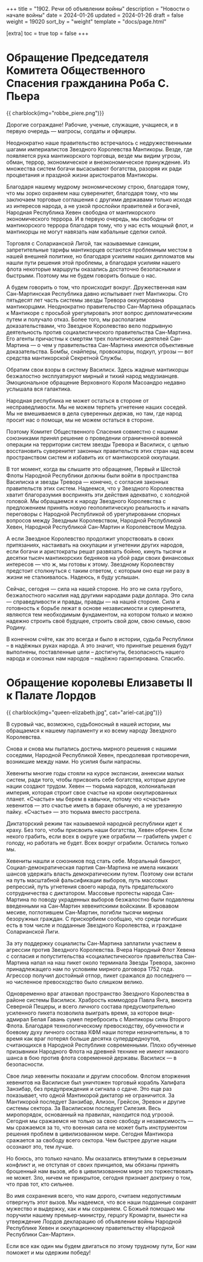 +++
title = "1902. Речи об объявлении войны"
description = "Новости о начале войны"
date = 2024-01-26
updated = 2024-01-26
draft = false
weight = 19020
sort_by = "weight"
template = "docs/page.html"

[extra]
toc = true
top = false
+++

Обращение Председателя Комитета Общественного Спасения гражданина Роба С. Пьера
===

 {{ charblock(img="robbe_piere.png")}}

Дорогие сограждане! Рабочие, ученые, служащие, учащиеся, и в первую очередь — матросы, солдаты и офицеры. 

Неоднократно наше правительство встречалось с недружественными шагами империалистов Звездного Королевства Мантикоры. Везде, где появляется рука мантикорского торговца, везде мы видим угрозы, обман, террор, экономическое и внеэкономическое принуждение. Из множества систем богачи высасывают богатства, разоряя их ради процветания и праздной жизни аристократов Мантикоры. 

Благодаря нашему мудрому экономическому строю, благодаря тому, что мы зорко охраняем наш суверенитет, благодаря тому, что мы заключаем торговые соглашения с другими державами только исходя из интересов народа, а не узкой прослойки правителей и богачей, Народная Республика Хевен свободна от мантикорского экономического террора. И в первую очередь, мы свободны от мантикорского террора благодаря тому, что у нас есть мощный флот, и мантикорцы не могут навязать нам кабальные сделки силой.

Торговля с Соларианской Лигой, так называемые санкции, запретительные тарифы мантикорцев остаются проблемным местом в нашей внешней политике, но благодаря усилиям наших дипломатов мы нашли пути решения этой проблемы, а благодаря усилиям нашего флота некоторые маршруты оказались достаточно безопасными и быстрыми. Поэтому мы не будем говорить больше о нас.

А будем говорить о том, что происходит вокруг. Дружественная нам Сан-Мартинская Республика давно испытывает гнет Мантикоры. Сто пятьдесят лет часть системы звезды Тревора оккупирована мантикорцами. Неоднократно правительство Сан-Мартина обращалась к Мантикоре с просьбой урегулировать этот вопрос дипломатическим путем и получало отказ. Более того, мы располагаем доказательствами, что Звездное Королевство вело подрывную деятельность против социалистического правительства Сан-Мартина. Его агенты причастны к смертям трех политических деятелей Сан-Мартина — о чем у правительства Сан-Мартина имеются объективные доказательства. Бомбы, снайперы, провокаторы, подкуп, угрозы — вот средства мантикорской Секретной Службы.

Обратим свои взоры в систему Василиск. Здесь жадные мантикорцы безжалостно эксплуатируют мирный и тихий народ медузианцев. Эмоциональное обращение Верховного Короля Масоандро недавно услышала вся галактика.

Народная республика не может остаться в стороне от несправедливости. Мы не можем терпеть угнетение наших соседей. Мы не вмешиваемся в дела суверенных держав, но там, где  народ просит нас о помощи, мы не можем остаться в стороне.

Поэтому Комитет Общественного Спасения совместно с нашими союзниками принял решение о проведении ограниченной военной операции на территории систем звезды Тревора и Василиск, с целью восстановить суверенитет законных правительств этих стран над всем пространством систем и избавить их от мантикорской оккупации. 

В тот момент, когда вы слышите это обращение, Первый и Шестой Флоты Народной Республики должны были войти в пространства Василиска и звезды Тревора — конечно, с согласия законных правительств этих систем. Надеемся, что у Звездного Королевства хватит благоразумия воспринять эти действия адекватно, с холодной головой. Мы обращаемся к народу Звездного Королевства с предложением принять новую геополитическую реальность и начать переговоры с Народной Республикой об урегулировании спорных вопросов между Звездным Королевством, Народной Республикой Хевен, Народной Республикой Сан-Мартин и Королевством Медуза. 

А если Звездное Королевство продолжит упорствовать в своих притязаниях, настаивать на оккупации и угнетении других народов, если богачи и аристократы решат развязать бойню, кинуть тысячи и десятки тысяч мантикорских бедняков на убой ради своих финансовых интересов — что ж, мы готовы к этому. Звездному Королевству предстоит столкнуться с таким ответом, с которым оно еще ни разу в жизни не сталкивалось. Надеюсь, я буду услышан.

Сейчас, сегодня — сила на нашей стороне. Но это не сила грубого, безжалостного насилия над другими народами ради доллара. Это сила — справедливости и правды, правды — на нашей стороне. Сила и готовность к борьбе лежат в основе независимости и суверенитета, являются тем необходимым фундаментом, на котором только и можно надежно строить своё будущее, строить свой дом, свою семью, свою Родину.

В конечном счёте, как это всегда и было в истории, судьба Республики – в надёжных руках народа. А это значит, что принятые решения будут выполнены, поставленные цели – достигнуты, безопасность нашего народа и союзных нам народов – надёжно гарантирована.  Спасибо.

Обращение королевы Елизаветы II к Палате Лордов
===

 {{ charblock(img="queen-elizabeth.jpg", cat="ariel-cat.jpg")}}

В суровый час, возможно, судьбоносный в нашей истории, мы обращаемся к нашему парламенту и ко всему народу Звездного Королевства. 

Снова и снова мы пытались достичь мирного решения с нашими соседями, Народной Республикой Хевен, преодолевая противоречия, возникшие между нами. Но усилия были напрасны.

Хевениты многие годы стояли на курсе экспансии, аннексии малых систем, ради того, чтобы присвоить себе богатства, которые другие нации создают трудом. Хевен — тюрьма народов, колониальная империя, которая строит свое счастье на крови оккупированных планет. «Счастье» мы берем в кавычки, потому что «счастье» хевенитов — это счастье иметь в бараке обычную, а не урезанную пайку. «Счастье» — это тюрьма вместо расстрела. 

Диктаторский режим так называемой народной республики идет к краху. Без того, чтобы присвоить наши богатства, Хевен обречен. Если некого грабить, если всех в округе уже ограбили — грабитель умрет с голоду, но работать не будет. Всех вокруг ограбили. Остались только мы.

Хевениты нашли и союзников под стать себе. Моральный банкрот, Социал-демократическая партия Сан-Мартина не имела никаких шансов удержать власть демократическим путем. Поэтому они встали на путь масштабной фальсификации выборов, путь массовых репрессий, путь угнетения своего народа, путь предательского сотрудничества с диктатором. Массовые протесты народа Сан-Мартина по поводу украденных выборов безжалостно были подавлены введенными на Сан-Мартин хевенитскими войсками. В кровавом месиве, поглотившем Сан-Мартин, погибли тысячи мирных безоружных граждан. С прискорбием сообщаю, что среди погибших есть в том числе и подданные Звездного Королевства, и граждане Соларианской Лиги.

За эту поддержку социалисты Сан-Мартина заплатили участием в агрессии против Звездного Королевства. Вчера Народный Флот Хевена с согласия и попустительства «социалистического» правительства Сан-Мартина напал на наш пикет около терминала Звезды Тревора, законно принадлежащего нам по условиям мирного договора 1752 года. Агрессор получил достойный отпор, пикет сражался до последнего — но численное превосходство было слишком велико.

Одновременно враг атаковал пространство Звездного Королевства в районе системы Василиск. Храбрость коммодора Павла Янга, виконта Северной Пещеры, и всего личного состава предусмотрительно усиленного пикета позволила выиграть время, за которое вице-адмирал Белая Гавань сумел перебросить с Мантикоры силы Второго Флота. Благодаря технологическому превосходству, обученности и боевому духу личного состава КФМ наши потери незначительны, в то время как враг потерял больше десятка супердредноутов, считающихся в Народной Республике современными. Плохо обученные призывники Народного Флота на древней технике не имеют никакого шанса в бою против флота современной державы. Василиск — в безопасности.

Свое лицо хевениты показали и другим способом. Флотом вторжения хевенитов на Василиске был уничтожен торговый корабль Халифата Занзибар, без предупреждения и сигнала о сдаче. Это еще раз показывает, что одной Мантикорой диктатор не ограничится. За Мантикорой последует Занзибар, Ализон, Грейсон, Эревон и другие системы сектора. За Василиском последует Силезия. Весь миропорядок, основанный на правилах, находится под угрозой. Сегодня мы сражаемся не только за свою свободу и независимость — мы сражаемся за то, что военная сила не может быть инструментом решения проблем в цивилизованном мире. Сегодня Мантикора сражается за свободу всего сектора. Чем быстрее другие нации осознают это, тем лучше.

Но боюсь, это только начало. Мы оказались втянутыми в серьезным конфликт и, не отступая от своих принципов, мы обязаны принять брошенный нам вызов, ибо в цивилизованном мире зло торжествовать не может. Зло, ничем не прикрытое, сегодня признает доктрину о том, что прав тот, кто сильнее. 

Во имя сохранения всего, что нам дорого, считаем недопустимым отвергнуть этот вызов. Мы надеемся, что все наши подданные сохранят мужество и выдержку, как и мы сохраняем. С Божьей помощью мы поручили нашему премьер-министру, герцогу Кромарти, вынести на утверждение Лордов декларацию об объявлении войны Народной Республике Хевен и оккупационному правительству «Народной Республики Сан-Мартин».

Если все как один мы будем двигаться по этому трудному пути, Бог нам поможет и мы одержим победу!
